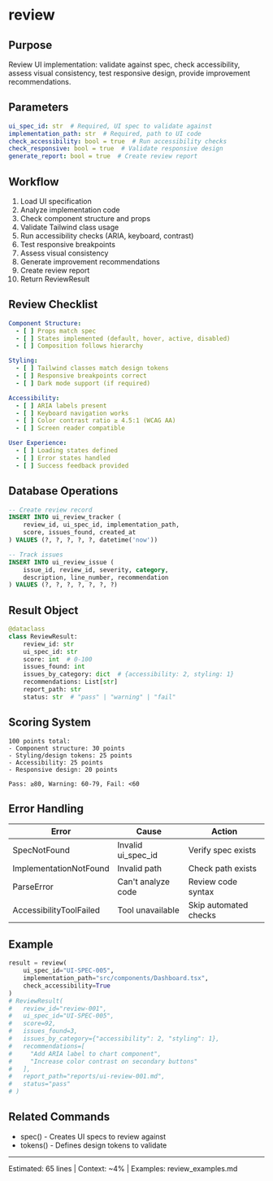 # review

## Purpose
Review UI implementation: validate against spec, check accessibility, assess visual consistency, test responsive design, provide improvement recommendations.

## Parameters
```yaml
ui_spec_id: str  # Required, UI spec to validate against
implementation_path: str  # Required, path to UI code
check_accessibility: bool = true  # Run accessibility checks
check_responsive: bool = true  # Validate responsive design
generate_report: bool = true  # Create review report
```

## Workflow
1. Load UI specification
2. Analyze implementation code
3. Check component structure and props
4. Validate Tailwind class usage
5. Run accessibility checks (ARIA, keyboard, contrast)
6. Test responsive breakpoints
7. Assess visual consistency
8. Generate improvement recommendations
9. Create review report
10. Return ReviewResult

## Review Checklist
```yaml
Component Structure:
  - [ ] Props match spec
  - [ ] States implemented (default, hover, active, disabled)
  - [ ] Composition follows hierarchy

Styling:
  - [ ] Tailwind classes match design tokens
  - [ ] Responsive breakpoints correct
  - [ ] Dark mode support (if required)

Accessibility:
  - [ ] ARIA labels present
  - [ ] Keyboard navigation works
  - [ ] Color contrast ratio ≥ 4.5:1 (WCAG AA)
  - [ ] Screen reader compatible

User Experience:
  - [ ] Loading states defined
  - [ ] Error states handled
  - [ ] Success feedback provided
```

## Database Operations
```sql
-- Create review record
INSERT INTO ui_review_tracker (
    review_id, ui_spec_id, implementation_path,
    score, issues_found, created_at
) VALUES (?, ?, ?, ?, ?, datetime('now'))

-- Track issues
INSERT INTO ui_review_issue (
    issue_id, review_id, severity, category,
    description, line_number, recommendation
) VALUES (?, ?, ?, ?, ?, ?, ?)
```

## Result Object
```python
@dataclass
class ReviewResult:
    review_id: str
    ui_spec_id: str
    score: int  # 0-100
    issues_found: int
    issues_by_category: dict  # {accessibility: 2, styling: 1}
    recommendations: List[str]
    report_path: str
    status: str  # "pass" | "warning" | "fail"
```

## Scoring System
```
100 points total:
- Component structure: 30 points
- Styling/design tokens: 25 points
- Accessibility: 25 points
- Responsive design: 20 points

Pass: ≥80, Warning: 60-79, Fail: <60
```

## Error Handling
| Error | Cause | Action |
|-------|-------|--------|
| SpecNotFound | Invalid ui_spec_id | Verify spec exists |
| ImplementationNotFound | Invalid path | Check path exists |
| ParseError | Can't analyze code | Review code syntax |
| AccessibilityToolFailed | Tool unavailable | Skip automated checks |

## Example
```python
result = review(
    ui_spec_id="UI-SPEC-005",
    implementation_path="src/components/Dashboard.tsx",
    check_accessibility=True
)
# ReviewResult(
#   review_id="review-001",
#   ui_spec_id="UI-SPEC-005",
#   score=92,
#   issues_found=3,
#   issues_by_category={"accessibility": 2, "styling": 1},
#   recommendations=[
#     "Add ARIA label to chart component",
#     "Increase color contrast on secondary buttons"
#   ],
#   report_path="reports/ui-review-001.md",
#   status="pass"
# )
```

## Related Commands
- spec() - Creates UI specs to review against
- tokens() - Defines design tokens to validate

---
Estimated: 65 lines | Context: ~4% | Examples: review_examples.md
